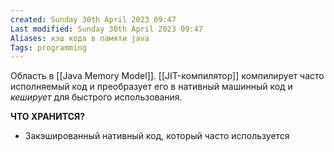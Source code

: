 ```yaml
---
created: Sunday 30th April 2023 09:47
Last modified: Sunday 30th April 2023 09:47
Aliases: кэш кода в памяти java
Tags: programming
---
```



Область в [[Java Memory Model]]. [[JIT-компилятор]] компилирует часто исполняемый код и преобразует его в нативный машинный код и *кеширует* для быстрого использования. 

**ЧТО ХРАНИТСЯ?**
- Закэшированный нативный код, который часто используется